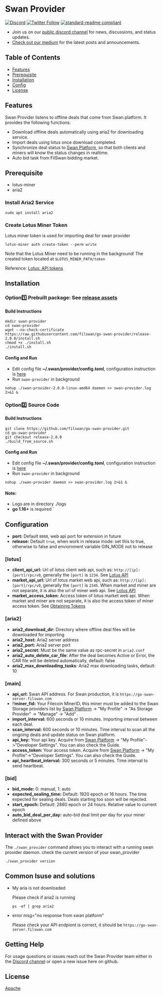 # Swan Provider
[![Discord](https://img.shields.io/discord/770382203782692945?label=Discord&logo=Discord)](https://discord.gg/MSXGzVsSYf)
[![Twitter Follow](https://img.shields.io/twitter/follow/0xfilswan)](https://twitter.com/0xfilswan)
[![standard-readme compliant](https://img.shields.io/badge/readme%20style-standard-brightgreen.svg)](https://github.com/RichardLitt/standard-readme)

- Join us on our [public discord channel](https://discord.com/invite/KKGhy8ZqzK) for news, discussions, and status updates.
- [Check out our medium](https://filswan.medium.com) for the latest posts and announcements.

## Table of Contents

- [Features](#Features)
- [Prerequisite](#Prerequisite)
- [Installation](#Installation)
- [Config](#Config)
- [License](#license)

## Features

Swan Provider listens to offline deals that come from Swan platform. It provides the following functions:

* Download offline deals automatically using aria2 for downloading service.
* Import deals using lotus once download completed.
* Synchronize deal status to [Swan Platform](https://console.filswan.com/#/dashboard), so that both clients and miners will know the status changes in realtime.
* Auto bid task from FilSwan bidding market.

## Prerequisite
- lotus-miner
- aria2
### Install Aria2 Service
```shell
sudo apt install aria2
```
### Create Lotus Miner Token
Lotus miner token is used for importing deal for swan provider
```shell
lotus-miner auth create-token --perm write
```
Note that the Lotus Miner need to be running in the background!
The created token located at `$LOTUS_MINER_PATH/token`

Reference: [Lotus: API tokens](https://lotus.filecoin.io/reference/basics/api-access/)

## Installation
### Option:one: **Prebuilt package**: See [release assets](https://github.com/filswan/go-swan-provider/releases)
####  Build Instructions
```shell
mkdir swan-provider
cd swan-provider
wget --no-check-certificate https://raw.githubusercontent.com/filswan/go-swan-provider/release-2.0.0/install.sh
chmod +x ./install.sh
./install.sh
```
#### Config and Run
- Edit config file **~/.swan/provider/config.toml**, configuration instruction is [here](#Config)
- Run `swan-provider` in background

```
nohup ./swan-provider-2.0.0-linux-amd64 daemon >> swan-provider.log 2>&1 & 
```
### Option:two: Source Code
####  Build Instructions
```shell
git clone https://github.com/filswan/go-swan-provider.git
cd go-swan-provider
git checkout release-2.0.0
./build_from_source.sh
```
#### Config and Run
- Edit config file **~/.swan/provider/config.toml**, configuration instruction is [here](#Config)
- Run `swan-provider` in background

```
nohup ./swan-provider daemon >> swan-provider.log 2>&1 & 
```
#### Note:
- Logs are in directory ./logs
- **go 1.16+** is required
  `
## Configuration
- **port:** Default `8888`, web api port for extension in future
- **release:** Default `true`, when work in release mode: set this to true, otherwise to false and enviornment variable GIN_MODE not to release

### [lotus]
- **client_api_url:** Url of lotus client web api, such as: `http://[ip]:[port]/rpc/v0`, generally the `[port]` is `1234`. See [Lotus API](https://docs.filecoin.io/reference/lotus-api/)
- **market_api_url:** Url of lotus market web api, such as: `http://[ip]:[port]/rpc/v0`, generally the `[port]` is `2345`. When market and miner are not separate, it is also the url of miner web api. See [Lotus API](https://docs.filecoin.io/reference/lotus-api/)
- **market_access_token:** Access token of lotus market web api. When market and miner are not separate, it is also the access token of miner access token. See [Obtaining Tokens](https://docs.filecoin.io/build/lotus/api-tokens/#obtaining-tokens)

### [aria2]
- **aria2_download_dir:** Directory where offline deal files will be downloaded for importing
- **aria2_host:** Aria2 server address
- **aria2_port:** Aria2 server port
- **aria2_secret:** Must be the same value as rpc-secret in `aria2.conf`
- **aria2_auto_delete_car_file**: After the deal becomes Active or Error, the CAR file will be deleted automatically, default: false
- **aria2_max_downloading_tasks**: Aria2 max downloading tasks, default: 10

### [main]
- **api_url:** Swan API address. For Swan production, it is `https://go-swan-server.filswan.com`
- :bangbang:**miner_fid:** Your Filecoin MinerID, this miner must be added to the Swan Storage providers list by  [Swan Platform](https://console.filswan.com/#/dashboard) -> "My Profile" -> "As Storage Provider" -> "Manage" -> "Add" .
- **import_interval:** 600 seconds or 10 minutes. Importing interval between each deal.
- **scan_interval:** 600 seconds or 10 minutes. Time interval to scan all the ongoing deals and update status on Swan platform.
- **api_key:** Your api key. Acquire from [Swan Platform](https://console.filswan.com/#/dashboard) -> "My Profile"->"Developer Settings". You can also check the Guide.
- **access_token:** Your access token. Acquire from [Swan Platform](https://console.filswan.com/#/dashboard) -> "My Profile"->"Developer Settings". You can also check the Guide.
- **api_heartbeat_interval:** 300 seconds or 5 minutes. Time interval to send heartbeat.

### [bid]
- **bid_mode:** 0: manual, 1: auto
- **expected_sealing_time:**  Default: 1920 epoch or 16 hours. The time expected for sealing deals. Deals starting too soon will be rejected.
- **start_epoch:** Default: 2880 epoch or 24 hours. Relative value to current epoch
- **auto_bid_deal_per_day:** auto-bid deal limit per day for your miner defined above

## Interact with the Swan Provider
The `./swan_provider` command allows you to interact with a running swan provider daemon.
check the current version of your swan_provider
```
./swan_provider version
```
## Common Isuse and solutions
* My aria is not downloaded

  Please check if aria2 is running
  ```shell
  ps -ef | grep aria2
  ```

* error msg="no response from swan platform”

  Please check your API endpiont is correct, it should be `https://go-swan-server.filswan.com`
## Getting Help

For usage questions or issues reach out the Swan Provider team either in the [Discord channel](http://discord.com/invite/KKGhy8ZqzK) or open a new issue here on github.

## License

[Apache](https://github.com/filswan/go-swan-provider/blob/main/LICENSE)


